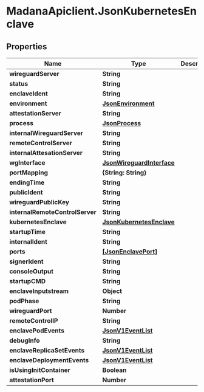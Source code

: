 # MadanaApiclient.JsonKubernetesEnclave

## Properties

Name | Type | Description | Notes
------------ | ------------- | ------------- | -------------
**wireguardServer** | **String** |  | [optional] 
**status** | **String** |  | [optional] 
**enclaveIdent** | **String** |  | [optional] 
**environment** | [**JsonEnvironment**](JsonEnvironment.md) |  | [optional] 
**attestationServer** | **String** |  | [optional] 
**process** | [**JsonProcess**](JsonProcess.md) |  | [optional] 
**internalWireguardServer** | **String** |  | [optional] 
**remoteControlServer** | **String** |  | [optional] 
**internalAttesationServer** | **String** |  | [optional] 
**wgInterface** | [**JsonWireguardInterface**](JsonWireguardInterface.md) |  | [optional] 
**portMapping** | **{String: String}** |  | [optional] 
**endingTime** | **String** |  | [optional] 
**publicIdent** | **String** |  | [optional] 
**wireguardPublicKey** | **String** |  | [optional] 
**internalRemoteControlServer** | **String** |  | [optional] 
**kubernetesEnclave** | [**JsonKubernetesEnclave**](JsonKubernetesEnclave.md) |  | [optional] 
**startupTime** | **String** |  | [optional] 
**internalIdent** | **String** |  | [optional] 
**ports** | [**[JsonEnclavePort]**](JsonEnclavePort.md) |  | [optional] 
**signerIdent** | **String** |  | [optional] 
**consoleOutput** | **String** |  | [optional] 
**startupCMD** | **String** |  | [optional] 
**enclaveInputstream** | **Object** |  | [optional] 
**podPhase** | **String** |  | [optional] 
**wireguardPort** | **Number** |  | [optional] 
**remoteControlIP** | **String** |  | [optional] 
**enclavePodEvents** | [**JsonV1EventList**](JsonV1EventList.md) |  | [optional] 
**debugInfo** | **String** |  | [optional] 
**enclaveReplicaSetEvents** | [**JsonV1EventList**](JsonV1EventList.md) |  | [optional] 
**enclaveDeploymentEvents** | [**JsonV1EventList**](JsonV1EventList.md) |  | [optional] 
**isUsingInitContainer** | **Boolean** |  | [optional] 
**attestationPort** | **Number** |  | [optional] 


